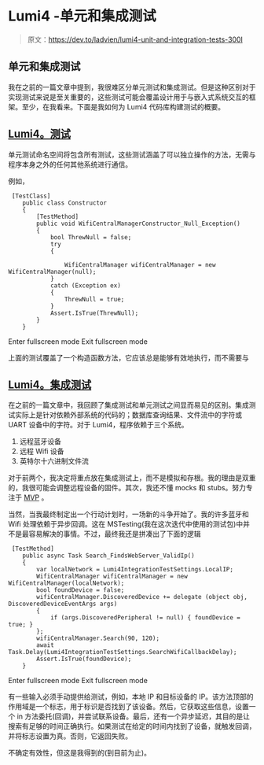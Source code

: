 # Lumi4 -单元和集成测试

> 原文：<https://dev.to/ladvien/lumi4-unit-and-integration-tests-300l>

## 单元和集成测试

我在之前的一篇文章中提到，我很难区分单元测试和集成测试。但是这种区别对于实现测试来说是至关重要的，这些测试可能会覆盖设计用于与嵌入式系统交互的框架。至少，在我看来。下面是我如何为 Lumi4 代码库构建测试的概要。

## [Lumi4。测试](https://github.com/Ladvien/Lumi4/tree/master/Lumi4.Tests)

单元测试命名空间将包含所有测试，这些测试涵盖了可以独立操作的方法，无需与程序本身之外的任何其他系统进行通信。

例如，

```
 [TestClass]
    public class Constructor
    {
        [TestMethod]
        public void WifiCentralManagerConstructor_Null_Exception()
        {
            bool ThrewNull = false;
            try
            {

                WifiCentralManager wifiCentralManager = new WifiCentralManager(null);
            }
            catch (Exception ex)
            {
                ThrewNull = true;
            }
            Assert.IsTrue(ThrewNull);
        }
    } 
```

Enter fullscreen mode Exit fullscreen mode

上面的测试覆盖了一个构造函数方法，它应该总是能够有效地执行，而不需要与

## [Lumi4。集成测试](https://github.com/Ladvien/Lumi4/tree/master/Lumi4.IntegrationTests)

在之前的一篇文章中，我回顾了集成测试和单元测试之间显而易见的区别。集成测试实际上是针对依赖外部系统的代码的；数据库查询结果、文件流中的字符或 UART 设备中的字符。对于 Lumi4，程序依赖于三个系统。

1.  远程蓝牙设备
2.  远程 Wifi 设备
3.  英特尔十六进制文件流

对于前两个，我决定将重点放在集成测试上，而不是模拟和存根。我的理由是双重的，我很可能会调整远程设备的固件。其次，我还不懂 mocks 和 stubs。努力专注于 [MVP](https://en.wikipedia.org/wiki/Minimum_viable_product) 。

当然，当我最终制定出一个行动计划时，一场新的斗争开始了。我的许多蓝牙和 Wifi 处理依赖于异步回调。这在 MSTesting(我在这次迭代中使用的测试包)中并不是最容易解决的事情。不过，最终我还是拼凑出了下面的逻辑

```
 [TestMethod]
    public async Task Search_FindsWebServer_ValidIp()
    {
        var localNetwork = Lumi4IntegrationTestSettings.LocalIP;
        WifiCentralManager wifiCentralManager = new WifiCentralManager(localNetwork);
        bool foundDevice = false;
        wifiCentralManager.DiscoveredDevice += delegate (object obj, DiscoveredDeviceEventArgs args)
        {
            if (args.DiscoveredPeripheral != null) { foundDevice = true; }
        };
        wifiCentralManager.Search(90, 120);
        await Task.Delay(Lumi4IntegrationTestSettings.SearchWifiCallbackDelay);
        Assert.IsTrue(foundDevice);
    } 
```

Enter fullscreen mode Exit fullscreen mode

有一些输入必须手动提供给测试，例如，本地 IP 和目标设备的 IP。该方法顶部的作用域是一个标志，用于标识是否找到了该设备。然后，它获取这些信息，设置一个 in 方法委托(回调)，并尝试联系设备。最后，还有一个异步延迟，其目的是让搜索有足够的时间正确执行。如果测试在给定的时间内找到了设备，就触发回调，并将标志设置为真。否则，它返回失败。

不确定有效性，但这是我得到的(到目前为止)。